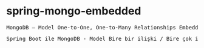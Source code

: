 # spring-mongo-embedded

<pre>
MongoDB – Model One-to-One, One-to-Many Relationships Embedded Documents | SpringBoot
</pre>

<pre>
Spring Boot ile MongoDB - Model Bire bir ilişki / Bire çok ilişki / Gömülü döküman.
</pre>

